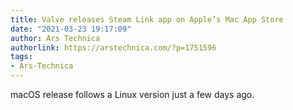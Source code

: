 ```yaml
---
title: Valve releases Steam Link app on Apple’s Mac App Store
date: "2021-03-23 19:17:09"
author: Ars Technica
authorlink: https://arstechnica.com/?p=1751596
tags:
- Ars-Technica
---
```

macOS release follows a Linux version just a few days ago.